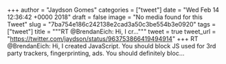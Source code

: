 
+++
author = "Jaydson Gomes"
categories = ["tweet"]
date = "Wed Feb 14 12:36:42 +0000 2018"
draft = false
image = "No media found for this Tweet"
slug = "7ba754e186c242138e2cad3a50c3be554b3e0920"
tags = ["tweet"]
title = """RT @BrendanEich: Hi, I cr..."""
tweet = true
tweet_url = "https://twitter.com/jaydson/status/963753866419494914"
+++
RT @BrendanEich: Hi, I created JavaScript. You should block JS used for 3rd party trackers, fingerprinting, ads. You should definitely bloc…
